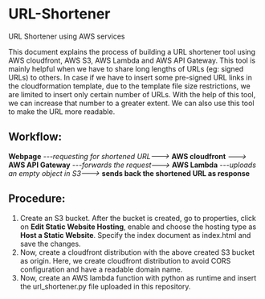 # URL-Shortener
URL Shortener using AWS services

This document explains the process of building a URL shortener tool using AWS cloudfront, AWS S3, AWS Lambda and AWS API Gateway. This tool is mainly helpful when we have to share long lengths of URLs (eg: signed URLs) to others. In case if we have to insert some pre-signed URL links in the cloudformation template, due to the template file size restrictions, we are limited to insert only certain number of URLs. With the help of this tool, we can increase that number to a greater extent. We can also use this tool to make the URL more readable.

## Workflow:
**Webpage** *---requesting for shortened URL--->* **AWS cloudfront** *--->* **AWS API Gateway** *---forwards the request--->* **AWS Lambda** *---uploads an empty object in S3--->* **sends back the shortened URL as response** 

## Procedure:
1. Create an S3 bucket. After the bucket is created, go to properties, click on **Edit Static Website Hosting**, enable and choose the hosting type as **Host a Static Website**. Specify the index document as index.html and save the changes.
2. Now, create a cloudfront distribution with the above created S3 bucket as origin. Here, we create cloudfront distribution to avoid CORS configuration and have a readable domain name.
3. Now, create an AWS lambda function with python as runtime and insert the url_shortener.py file uploaded in this repository.
